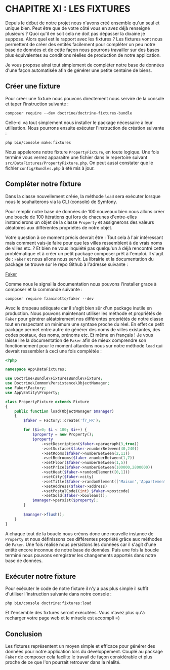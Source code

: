 # CHAPITRE XI : LES FIXTURES

Depuis le début de notre projet nous n'avons créé ensemble qu'un seul et unique bien. Peut être que de votre côté vous en avez déjà renseigné plusieurs ? Quoi qu'il en soit cela ne doit pas dépasser la dixaine je suppose. Alors quel est le rapport avec les fixtures ? Les fixtures vont nous permettent de créer des entités facilement pour compléter un peu notre base de données et de cette façon nous pourrons travailler sur des bases plus équivalentes au conditions réelles de production de notre application.

Je vous propose ainsi tout simplement de compléter notre base de données d'une façon automatisée afin de générer une petite centaine de biens.

## Créer une fixture

Pour créer une fixture nous pouvons directement nous servire de la console et taper l'instruction suivante :

`composer require --dev doctrine/doctrine-fixtures-bundle`

Celle-ci va tout simplement nous installer le package nécessaire à leur utilisation. Nous pourrons ensuite exécuter l'instruction de création suivante :

`php bin/console make:fixtures`

Nous appelerons notre fixture `PropertyFixture`, en toute logique. Une fois terminé vous verrez apparaitre une fichier dans le repertoire suivant `src/DataFixtures/PropertyFixture.php`. On peut aussi constater que le fichier `config/Bundles.php` à été mis à jour.

## Compléter notre fixture

Dans la classe nouvellement créée, la méthode `load` sera exécuter lorsque nous le souhaiterons via la CLI (console) de Symfony.

Pour remplir notre base de données de 100 nouveaux bien nous allons créer une boucle de 100 itérations qui lors de chacunes d'entre-elles instancierons un objet de la classe `Property` et assignerons des valeurs aléatoires aux différentes propriétés de notre objet.

Votre question à ce moment précis devrait être : Tout cela à l'air intéressant mais comment vais-je faire pour que les villes ressemblent à de vrais noms de villes etc. ? Et bien ne vous inquiété pas quelqu'un à déjà rencontré cette problématique et à créer un petit package composer prêt à l'emploi. Il s'agit de : `Faker` et nous allons nous servir. La librairie et la documentation du package se trouve sur le repo Github à l'adresse suivante :

[Faker](https://github.com/fzaninotto/Faker)

Comme nous le signal la documentation nous pouvons l'installer grace à composer et la commande suivante :

`composer require fzaninotto/faker --dev`

Avec le drapeau adéquate car il s'agit bien sûr d'un package inutile en production. Nous pouvons maintenant utiliser les méthode et propriétés de `Faker` pour générer aléatoirement nos différentes propriétés de notre classe tout en respectant un minimum une syntaxe proche du réel. En effet ce petit package permet entre autre de générer des noms de villes existantes, des codes postaux, des noms, prénoms etc. Et même en français ! Je vous laisse lire la documentation de `Faker` afin de mieux comprendre son fonctionnement pour le moment attardons nous sur notre méthode `load` qui devrait ressembler à ceci une fois complétée :

```php
<?php

namespace App\DataFixtures;

use Doctrine\Bundle\FixturesBundle\Fixture;
use Doctrine\Common\Persistence\ObjectManager;
use Faker\Factory;
use App\Entity\Property;

class PropertyFixture extends Fixture
{
    public function load(ObjectManager $manager)
    {
        $faker = Factory::create('fr_FR');

        for ($i=0; $i < 100; $i++) { 
            $property = new Property();
            $property
                ->setDescription($faker->paragraph(3,true))
                ->setSurface($faker->numberBetween(40,240))
                ->setRooms($faker->numberBetween(2,11))
                ->setBedrooms($faker->numberBetween(1,7))
                ->setFloor($faker->numberBetween(1,5))
                ->setPrice($faker->numberBetween(100000,2800000))
                ->setHeat($faker->randomElement([0,1]))
                ->setCity($faker->city)
                ->setTitle($faker->randomElement(['Maison','Appartement']).' à '.$property->getCity())
                ->setAddress($faker->address)
                ->setPostalCode((int) $faker->postcode)
                ->setSold($faker->boolean());
            $manager->persist($property);
        }
        
        $manager->flush();
    }
}
```

A chaque tout de la boucle nous créons donc une nouvelle instance de `Property` et nous définissons ces différentes propriété grâce aux méthodes de `Faker`. Une fois réalisé nous persistons les données car il s'agit d'une entité encore inconnue de notre base de données. Puis une fois la boucle terminé nous pouvons enregistrer les changements apportés dans notre base de données.

## Exécuter notre fixture

Pour exécuter le code de notre fixture il n'y a pas plus simple il suffit d'utiliser l'instruction suivante dans notre console :

`php bin/console doctrine:fixtures:load`

Et l'ensemble des fixtures seront exécutées. Vous n'avez plus qu'à recharger votre page web et le miracle est accompli =)

## Conclusion

Les fixtures représentent un moyen simple et efficace pour générer des données pour notre application lors du développement. Couplé au package `Faker` de composer cela facilite le travail de façon considérable et plus proche de ce que l'on pourrait retrouver dans la réalité.
